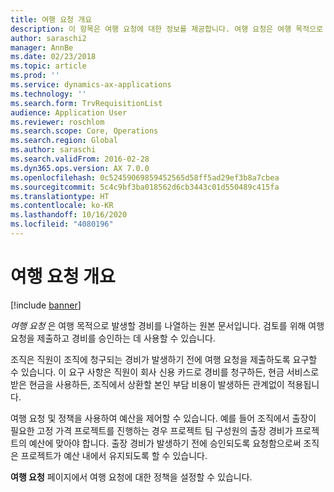 ```yaml
---
title: 여행 요청 개요
description: 이 항목은 여행 요청에 대한 정보를 제공합니다. 여행 요청은 여행 목적으로 발생할 경비를 문서화합니다.
author: saraschi2
manager: AnnBe
ms.date: 02/23/2018
ms.topic: article
ms.prod: ''
ms.service: dynamics-ax-applications
ms.technology: ''
ms.search.form: TrvRequisitionList
audience: Application User
ms.reviewer: roschlom
ms.search.scope: Core, Operations
ms.search.region: Global
ms.author: saraschi
ms.search.validFrom: 2016-02-28
ms.dyn365.ops.version: AX 7.0.0
ms.openlocfilehash: 0c52459069859452565d58ff5ad29ef3b8a7cbea
ms.sourcegitcommit: 5c4c9bf3ba018562d6cb3443c01d550489c415fa
ms.translationtype: HT
ms.contentlocale: ko-KR
ms.lasthandoff: 10/16/2020
ms.locfileid: "4080196"
---
```

# <a name="travel-requisitions-overview"></a>여행 요청 개요

[!include [banner](../includes/banner.md)]

*여행 요청* 은 여행 목적으로 발생할 경비를 나열하는 원본 문서입니다. 검토를 위해 여행 요청을 제출하고 경비를 승인하는 데 사용할 수 있습니다.

조직은 직원이 조직에 청구되는 경비가 발생하기 전에 여행 요청을 제출하도록 요구할 수 있습니다. 이 요구 사항은 직원이 회사 신용 카드로 경비를 청구하든, 현금 서비스로 받은 현금을 사용하든, 조직에서 상환할 본인 부담 비용이 발생하든 관계없이 적용됩니다.

여행 요청 및 정책을 사용하여 예산을 제어할 수 있습니다. 예를 들어 조직에서 출장이 필요한 고정 가격 프로젝트를 진행하는 경우 프로젝트 팀 구성원의 출장 경비가 프로젝트의 예산에 맞아야 합니다. 출장 경비가 발생하기 전에 승인되도록 요청함으로써 조직은 프로젝트가 예산 내에서 유지되도록 할 수 있습니다.

**여행 요청** 페이지에서 여행 요청에 대한 정책을 설정할 수 있습니다.
